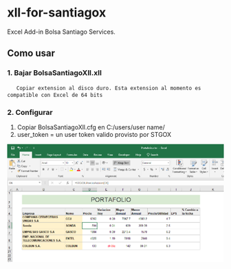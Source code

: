 # xll-for-santiagox
Excel Add-in Bolsa Santiago Services.

## Como usar
### 1. Bajar BolsaSantiagoXll.xll
       Copiar extension al disco duro. Esta extension al momento es compatible con Excel de 64 bits
### 2. Configurar
  1. Copiar BolsaSantiagoXll.cfg en C:/users/user name/
  2. user_token = un user token valido provisto por STGOX
  
![](STGOX_SC.PNG)
